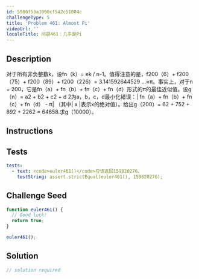 ```yaml
---
id: 5900f53a1000cf542c51004c
challengeType: 5
title: 'Problem 461: Almost Pi'
videoUrl: ''
localeTitle: 问题461：几乎是Pi
---
```


## Description
<section id="description">对于所有非负整数k，设fn（k）= ek / n-1。值得注意的是，f200（6）+ f200（75）+ f200（89）+ f200（226）= 3.141592644529 ...≈π。事实上，对于n = 200，它是fn（a）+ fn（b）+ fn（c）+ fn（d）形式的π的最佳近似值。设g（n）= a2 + b2 + c2 + d 2为a，b，c，d最小化错误：| fn（a）+ fn（b）+ fn（c）+ fn（d） - π| （其中| x |表示x的绝对值）。给出g（200）= 62 + 752 + 892 + 2262 = 64658.求g（10000）。 </section>

## Instructions
<section id="instructions">
</section>

## Tests
<section id='tests'>

```yml
tests:
  - text: <code>euler461()</code>应该返回159820276。
    testString: assert.strictEqual(euler461(), 159820276);

```

</section>

## Challenge Seed
<section id='challengeSeed'>

<div id='js-seed'>

```js
function euler461() {
  // Good luck!
  return true;
}

euler461();

```

</div>



</section>

## Solution
<section id='solution'>

```js
// solution required
```
</section>
